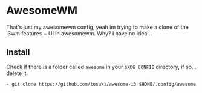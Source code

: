 # AwesomeWM
That's just my awesomewm config, yeah im trying to make a clone of the i3wm features + UI in awesomewm. Why? I have no idea...

## Install
Check if there is a folder called `awesome` in your `$XDG_CONFIG` directory, if so... delete it.
```
- git clone https://github.com/tosuki/awesome-i3 $HOME/.config/awesome
```
